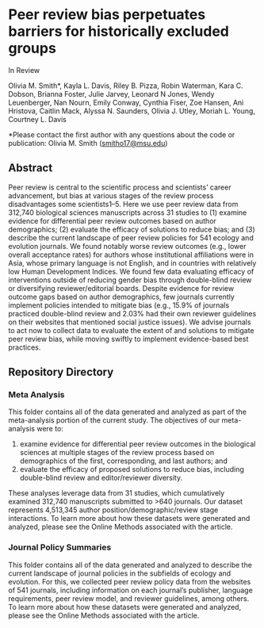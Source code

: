 
# Peer review bias perpetuates barriers for historically excluded groups
In Review 

Olivia M. Smith*, Kayla L. Davis, Riley B. Pizza, Robin Waterman, Kara C. Dobson, Brianna Foster, Julie Jarvey, Leonard N Jones, Wendy Leuenberger, Nan Nourn, Emily Conway, Cynthia Fiser, Zoe Hansen, Ani Hristova, Caitlin Mack, Alyssa N. Saunders, Olivia J. Utley, Moriah L. Young, Courtney L. Davis 

*Please contact the first author with any questions about the code or publication: Olivia M. Smith (smitho17@msu.edu)

## Abstract
Peer review is central to the scientific process and scientists’ career advancement, but bias at various stages of the review process disadvantages some scientists1–5. Here we use peer review data from 312,740 biological sciences manuscripts across 31 studies to (1) examine evidence for differential peer review outcomes based on author demographics; (2) evaluate the efficacy of solutions to reduce bias; and (3) describe the current landscape of peer review policies for 541 ecology and evolution journals. We found notably worse review outcomes (e.g., lower overall acceptance rates) for authors whose institutional affiliations were in Asia, whose primary language is not English, and in countries with relatively low Human Development Indices. We found few data evaluating efficacy of interventions outside of reducing gender bias through double-blind review or diversifying reviewer/editorial boards. Despite evidence for review outcome gaps based on author demographics, few journals currently implement policies intended to mitigate bias (e.g., 15.9% of journals practiced double-blind review and 2.03% had their own reviewer guidelines on their websites that mentioned social justice issues). We advise journals to act now to collect data to evaluate the extent of and solutions to mitigate peer review bias, while moving swiftly to implement evidence-based best practices. 

## Repository Directory
### Meta Analysis
This folder contains all of the data generated and analyzed as part of the meta-analysis portion of the current study. The objectives of our meta-analysis were to:
 1. examine evidence for differential peer review outcomes in the biological sciences at multiple stages of the review process based on demographics of the first, corresponding, and last authors; and 
 2. evaluate the efficacy of proposed solutions to reduce bias, including double-blind review and editor/reviewer diversity. 
 
These analyses leverage data from 31 studies, which cumulatively examined 312,740 manuscripts submitted to >640 journals. Our dataset represents 4,513,345 author position/demographic/review stage interactions. To learn more about how these datasets were generated and analyzed, please see the Online Methods associated with the article.

### Journal Policy Summaries
This folder contains all of the data generated and analyzed to describe the current landscape of journal policies in the subfields of ecology and evolution. For this, we collected peer review policy data from the websites of 541 journals, including information on each journal’s publisher, language requirements, peer review model, and reviewer guidelines, among others. To learn more about how these datasets were generated and analyzed, please see the Online Methods associated with the article.
